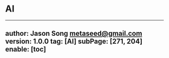 # AI
---
author: Jason Song <metaseed@gmail.com>
version: 1.0.0
tag: [AI]
subPage: [271, 204]
enable: [toc]
---

